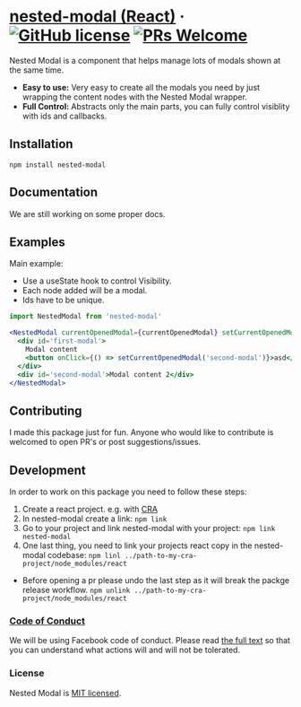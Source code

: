 # [nested-modal (React)](https://reactjs.org/) &middot; [![GitHub license](https://img.shields.io/badge/license-MIT-blue.svg)](https://github.com/alumezi/nested-modal/blob/main/LICENSE.md) [![PRs Welcome](https://img.shields.io/badge/PRs-welcome-brightgreen.svg)](https://github.com/alumezi/nested-modal/pulls)

Nested Modal is a component that helps manage lots of modals shown at the same time.

- **Easy to use:** Very easy to create all the modals you need by just wrapping the content nodes with the Nested Modal wrapper.
- **Full Control:** Abstracts only the main parts, you can fully control visiblity with ids and callbacks.

## Installation

`npm install nested-modal`

## Documentation

We are still working on some proper docs.

## Examples

Main example:

- Use a useState hook to control Visibility.
- Each node added will be a modal.
- Ids have to be unique.

```jsx
import NestedModal from 'nested-modal'

<NestedModal currentOpenedModal={currentOpenedModal} setCurrentOpenedModal={setCurrentOpenedModal} onClose={() => {}}>
  <div id='first-modal'>
    Modal content
    <button onClick={() => setCurrentOpenedModal('second-modal')}>asd</button>
  </div>
  <div id='second-modal'>Modal content 2</div>
</NestedModal>
```

## Contributing

I made this package just for fun. Anyone who would like to contribute is welcomed to open PR's or post suggestions/issues.

## Development

In order to work on this package you need to follow these steps:

1. Create a react project. e.g. with [CRA](https://create-react-app.dev/)
2. In nested-modal create a link: `npm link`
3. Go to your project and link nested-modal with your project: `npm link nested-modal`
4. One last thing, you need to link your projects react copy in the nested-modal codebase: `npm linl ../path-to-my-cra-project/node_modules/react`

- Before opening a pr please undo the last step as it will break the packge release workflow. `npm unlink ../path-to-my-cra-project/node_modules/react`

### [Code of Conduct](https://code.fb.com/codeofconduct)

We will be using Facebook code of conduct.
Please read [the full text](https://code.fb.com/codeofconduct) so that you can understand what actions will and will not be tolerated.

### License

Nested Modal is [MIT licensed](./LICENSE).

